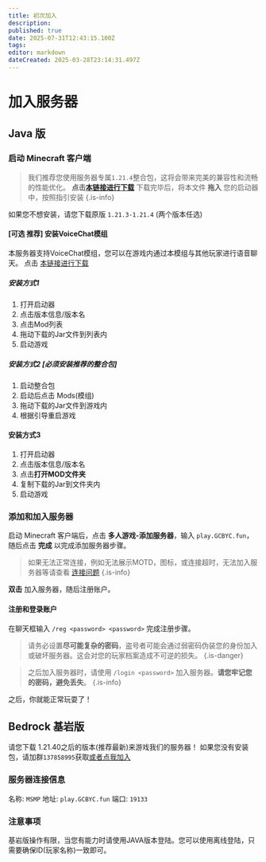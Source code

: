 ```yaml
---
title: 初次加入
description: 
published: true
date: 2025-07-31T12:43:15.100Z
tags: 
editor: markdown
dateCreated: 2025-03-28T23:14:31.497Z
---
```


# 加入服务器
## Java 版
### 启动 Minecraft 客户端
>我们推荐您使用服务器专属`1.21.4`整合包，这将会带来完美的兼容性和流畅的性能优化。
**点击[本链接进行下载](/SMP%20服务器/arcomua_cloth_1.21.4_fabric_250305_milkserver.mrpack)**
下载完毕后，将本文件 **拖入** 您的启动器中，按照指引安装
{.is-info}

如果您不想安装，请您下载原版 `1.21.3-1.21.4` (两个版本任选)
<br>

#### [可选 推荐] 安装VoiceChat模组
本服务器支持VoiceChat模组，您可以在游戏内通过本模组与其他玩家进行语音聊天。
点击 [本链接进行下载](/SMP%20服务器/voicechat-fabric-1.21.4-2.5.28.jar)
##### 安装方式1
1. 打开启动器
2. 点击版本信息/版本名
3. 点击Mod列表
4. 拖动下载的Jar文件到列表内
5. 启动游戏

##### 安装方式2 [必须安装推荐的整合包]
1. 启动整合包
2. 启动后点击 Mods(模组)
3. 拖动下载的Jar文件到游戏内
4. 根据引导重启游戏

#### 安装方式3
1. 打开启动器
2. 点击版本信息/版本名
3. 点击**打开MOD文件夹**
4. 复制下载的Jar到文件夹内
5. 启动游戏

### 添加和加入服务器
启动 Minecraft 客户端后，点击 **多人游戏-添加服务器**，输入 `play.GCBYC.fun`，随后点击 **完成** 以完成添加服务器步骤。

> 如果无法正常连接，例如无法展示MOTD，图标，或连接超时，无法加入服务器等请查看 [连接问题](/SMP服务器/服务器连接/连接问题)
{.is-info}



**双击** 加入服务器，随后注册账户。

#### 注册和登录账户

在聊天框输入 `/reg <password> <password>` 完成注册步骤。
> 请务必设置**尽可能复杂的密码**，盗号者可能会通过弱密码伪装您的身份加入或破坏服务器。这会对您的玩家档案造成不可逆的损失。
{.is-danger}

> 之后加入服务器时，请使用 `/login <password>` 加入服务器。**请您牢记您的密码，避免丢失**。
{.is-info}

之后，你就能正常玩耍了！

## Bedrock 基岩版
请您下载 1.21.40之后的版本(推荐最新)来游戏我们的服务器！
如果您没有安装包，请加群`137858995`获取[或者点我加入](https://qm.qq.com/q/icbX36VXri)

### 服务器连接信息
名称: `MSMP`
地址: `play.GCBYC.fun`
端口: `19133`

### 注意事项
基岩版操作有限，当您有能力时请使用JAVA版本登陆。您可以使用离线登陆，只需要确保ID(玩家名称)一致即可。